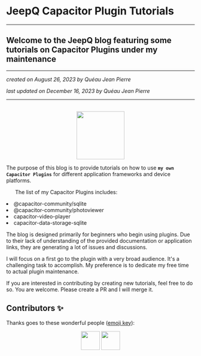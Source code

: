 # JeepQ Capacitor Plugin Tutorials

---

<h2>Welcome to the JeepQ blog featuring some tutorials on Capacitor Plugins under my maintenance</h2>

---

*created on August 26, 2023 by Quéau Jean Pierre*

*last updated on December 16, 2023 by Quéau Jean Pierre*

---
<p align="center"><br><img src="https://avatars3.githubusercontent.com/u/16580653?v=4" width="128" height="128" /></p>

<p>The purpose of this blog is to provide tutorials on how to use <strong><code>my own Capacitor Plugins</code></strong> for different application frameworks and device platforms.</p>

<ul>The list of my Capacitor Plugins includes:</ul>
<li>@capacitor-community/sqlite</li>
<li>@capacitor-community/photoviewer</li>
<li>capacitor-video-player</li>
<li>capacitor-data-storage-sqlite</li>

The blog is designed primarily for beginners who begin using plugins.
Due to their lack of understanding of the provided documentation or application links, they are generating a lot of issues and discussions.

I will focus on a first go to the plugin with a very broad audience. It's a challenging task to accomplish. My preference is to dedicate my free time to actual plugin maintenance.

If you are interested in contributing by creating new tutorials, feel free to do so. You are welcome. Please create a PR and I will merge it.


## Contributors ✨

Thanks goes to these wonderful people ([emoji key](https://allcontributors.org/docs/en/emoji-key)):

<!-- ALL-CONTRIBUTORS-LIST:START - Do not remove or modify this section -->
<!-- prettier-ignore-start -->
<!-- markdownlint-disable -->
<p align="center">
  <a href="https://github.com/jepiqueau" title="jepiqueau"><img src="https://github.com/jepiqueau.png?size=100" width="50" height="50"/></a>
  <a href="https://github.com/dw-0" title="dw-0"><img src="https://github.com/dw-0.png?size=100" width="50" height="50"/></a>
</p>

